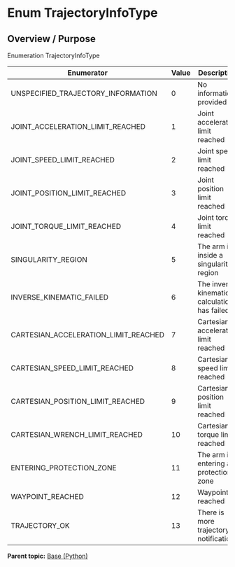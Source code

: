 # Enum TrajectoryInfoType

## Overview / Purpose

Enumeration TrajectoryInfoType

|Enumerator|Value|Description|
|----------|-----|-----------|
|UNSPECIFIED\_TRAJECTORY\_INFORMATION|0|No information provided|
|JOINT\_ACCELERATION\_LIMIT\_REACHED|1|Joint acceleration limit reached|
|JOINT\_SPEED\_LIMIT\_REACHED|2|Joint speed limit reached|
|JOINT\_POSITION\_LIMIT\_REACHED|3|Joint position limit reached|
|JOINT\_TORQUE\_LIMIT\_REACHED|4|Joint torque limit reached|
|SINGULARITY\_REGION|5|The arm is inside a singularity region|
|INVERSE\_KINEMATIC\_FAILED|6|The inverse kinematic calculation has failed|
|CARTESIAN\_ACCELERATION\_LIMIT\_REACHED|7|Cartesian acceleration limit reached|
|CARTESIAN\_SPEED\_LIMIT\_REACHED|8|Cartesian speed limit reached|
|CARTESIAN\_POSITION\_LIMIT\_REACHED|9|Cartesian position limit reached|
|CARTESIAN\_WRENCH\_LIMIT\_REACHED|10|Cartesian torque limit reached|
|ENTERING\_PROTECTION\_ZONE|11|The arm is entering a protection zone|
|WAYPOINT\_REACHED|12|Waypoint reached|
|TRAJECTORY\_OK|13|There is more trajectory notification|

**Parent topic:** [Base \(Python\)](../../summary_pages/Base.md)

